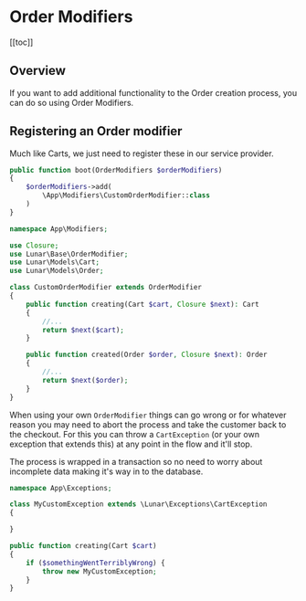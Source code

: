 # Order Modifiers

[[toc]]

## Overview

If you want to add additional functionality to the Order creation process, you can do so using Order Modifiers.

## Registering an Order modifier

Much like Carts, we just need to register these in our service provider.

```php
public function boot(OrderModifiers $orderModifiers)
{
    $orderModifiers->add(
        \App\Modifiers\CustomOrderModifier::class
    )
}
```

```php
namespace App\Modifiers;

use Closure;
use Lunar\Base\OrderModifier;
use Lunar\Models\Cart;
use Lunar\Models\Order;

class CustomOrderModifier extends OrderModifier
{
    public function creating(Cart $cart, Closure $next): Cart
    {
        //...
        return $next($cart);
    }

    public function created(Order $order, Closure $next): Order
    {
        //...
        return $next($order);
    }
}

```

When using your own `OrderModifier` things can go wrong or for whatever reason you may need to abort the process and take the customer back to the checkout. For this you can throw a `CartException` (or your own exception that extends this) at any point in the flow and it'll stop.

The process is wrapped in a transaction so no need to worry about incomplete data making it's way in to the database.

```php
namespace App\Exceptions;

class MyCustomException extends \Lunar\Exceptions\CartException
{

}
```

```php
public function creating(Cart $cart)
{
    if ($somethingWentTerriblyWrong) {
        throw new MyCustomException;
    }
}
```

